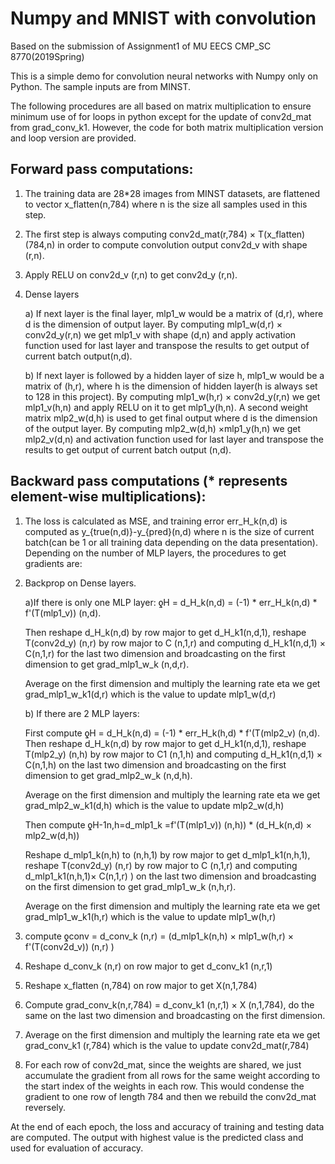 
# Numpy and MNIST with convolution 
Based on the submission of Assignment1 of MU EECS CMP_SC 8770(2019Spring)

This is a simple demo for convolution neural networks with Numpy only on Python. The sample inputs are from MINST.

The following procedures are all based on matrix multiplication to ensure minimum use of for loops in python except for the update of conv2d_mat from grad_conv_k1. However, the code for both matrix multiplication version and loop version are provided.

## Forward pass computations:

1. The training data are 28*28 images from MINST datasets, are flattened to vector x_flatten(n,784)  where n is the size all samples used in this step. 

2. The first step is always computing conv2d_mat(r,784) × T(x_flatten)(784,n)  in order to compute convolution output conv2d_v with shape (r,n).

3. Apply RELU on conv2d_v (r,n) to get conv2d_y (r,n).

4. Dense layers

    a) If next layer is the final layer, mlp1_w would be a matrix of (d,r), where d is the dimension of output layer. By computing mlp1_w(d,r) × conv2d_y(r,n) we get mlp1_v with shape (d,n) and apply activation function used for last layer and transpose the results to get output of current batch output(n,d).

    b) If next layer is followed by a hidden layer of size h, mlp1_w would be a matrix of (h,r), where h is the dimension of hidden layer(h is always set to 128 in this project). By computing mlp1_w(h,r) × conv2d_y(r,n) we get mlp1_v(h,n) and apply RELU on it to get mlp1_y(h,n). A second weight matrix mlp2_w(d,h) is used to get final output where d is the dimension of the output layer. By computing mlp2_w(d,h) ×mlp1_y(h,n) we get mlp2_v(d,n) and activation function used for last layer and transpose the results to get output of current batch output (n,d).

## Backward pass computations (* represents element-wise multiplications):

1. The loss is calculated as MSE, and training error err_H_k(n,d)  is computed as
 y_{true(n,d)}-y_{pred}(n,d)  where n is the size of current batch(can be 1 or all training data depending on the data presentation).
Depending on the number of MLP layers, the procedures to get gradients are:
2. Backprop on Dense layers.

    a)If there is only one MLP layer: ƍH = d_H_k(n,d)  = (-1) * err_H_k(n,d)  * f'(T(mlp1_v)) (n,d). 
    
    Then reshape d_H_k(n,d)  by row major to get d_H_k1(n,d,1), reshape T(conv2d_y) (n,r) by row major to C (n,1,r) and computing d_H_k1(n,d,1) × C(n,1,r)  for the last two dimension and broadcasting on the first dimension to get grad_mlp1_w_k (n,d,r). 
 
    Average on the first dimension and multiply the learning rate eta we get grad_mlp1_w_k1(d,r) which is the value to update mlp1_w(d,r)
 
    b) If there are 2 MLP layers:
    
    First compute ƍH = d_H_k(n,d)  = (-1) * err_H_k(h,d)  * f'(T(mlp2_v) (n,d). Then reshape d_H_k(n,d) by row major to get d_H_k1(n,d,1), reshape T(mlp2_y) (n,h) by row major to C1 (n,1,h) and computing d_H_k1(n,d,1) × C(n,1,h)  on the last two dimension and broadcasting on the first dimension to get grad_mlp2_w_k (n,d,h). 

    Average on the first dimension and multiply the learning rate eta we get grad_mlp2_w_k1(d,h) which is the value to update mlp2_w(d,h)

    Then compute ƍH-1n,h=d_mlp1_k =f'(T(mlp1_v)) (n,h)) * (d_H_k(n,d) × mlp2_w(d,h))
    
    Reshape d_mlp1_k(n,h) to (n,h,1) by row major to get d_mlp1_k1(n,h,1), reshape T(conv2d_y) (n,r) by row major to C (n,1,r) and computing d_mlp1_k1(n,h,1)× C(n,1,r) )  on the last two dimension and broadcasting on the first dimension to get grad_mlp1_w_k (n,h,r).
    
    Average on the first dimension and multiply the learning rate eta we get grad_mlp1_w_k1(h,r) which is the value to update mlp1_w(h,r)

3. compute ƍconv = d_conv_k (n,r) = (d_mlp1_k(n,h) ×  mlp1_w(h,r) × f'(T(conv2d_v)) (n,r) )
4. Reshape d_conv_k (n,r) on row major to get d_conv_k1 (n,r,1) 
5. Reshape x_flatten (n,784)  on row major to get X(n,1,784)  
6. Compute grad_conv_k(n,r,784) = d_conv_k1 (n,r,1)  × X (n,1,784), do the same on the last two dimension and broadcasting on the first dimension.
7. Average on the first dimension and multiply the learning rate eta we get grad_conv_k1 (r,784) which is the value to update conv2d_mat(r,784)
8. For each row of conv2d_mat, since the weights are shared, we just accumulate the gradient from all rows for the same weight according to the start index of the weights in each row. This would condense the gradient to one row of length 784 and then we rebuild the conv2d_mat reversely. 

At the end of each epoch, the loss and accuracy of training and testing data are computed. The output with highest value is the predicted class and used for evaluation of accuracy.
